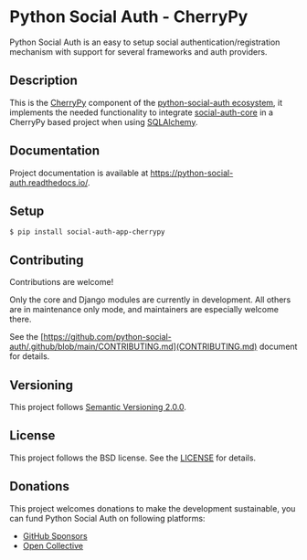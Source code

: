 # Python Social Auth - CherryPy

Python Social Auth is an easy to setup social authentication/registration
mechanism with support for several frameworks and auth providers.

## Description

This is the [CherryPy](http://www.cherrypy.org/) component of the
[python-social-auth ecosystem](https://github.com/python-social-auth/social-core),
it implements the needed functionality to integrate
[social-auth-core](https://github.com/python-social-auth/social-core)
in a CherryPy based project when using [SQLAlchemy](http://www.sqlalchemy.org/).

## Documentation

Project documentation is available at https://python-social-auth.readthedocs.io/.

## Setup

```shell
$ pip install social-auth-app-cherrypy
```

## Contributing

Contributions are welcome!

Only the core and Django modules are currently in development. All others are in maintenance only mode, and maintainers are especially welcome there.

See the [https://github.com/python-social-auth/.github/blob/main/CONTRIBUTING.md](CONTRIBUTING.md) document for details.

## Versioning

This project follows [Semantic Versioning 2.0.0](https://semver.org/spec/v2.0.0.html).

## License

This project follows the BSD license. See the [LICENSE](LICENSE) for details.

## Donations

This project welcomes donations to make the development sustainable, you can fund Python Social Auth on following platforms:

- [GitHub Sponsors](https://github.com/sponsors/python-social-auth/)
- [Open Collective](https://opencollective.com/python-social-auth)
